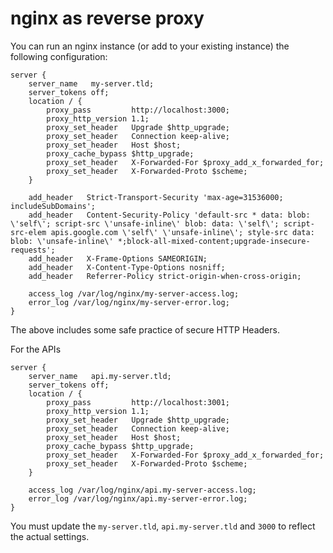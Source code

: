 # nginx as reverse proxy

You can run an nginx instance (or add to your existing instance) the following configuration:
```
server {
    server_name   my-server.tld;
    server_tokens off;
    location / {
        proxy_pass         http://localhost:3000;
        proxy_http_version 1.1;
        proxy_set_header   Upgrade $http_upgrade;
        proxy_set_header   Connection keep-alive;
        proxy_set_header   Host $host;
        proxy_cache_bypass $http_upgrade;
        proxy_set_header   X-Forwarded-For $proxy_add_x_forwarded_for;
        proxy_set_header   X-Forwarded-Proto $scheme;
    }

    add_header   Strict-Transport-Security 'max-age=31536000; includeSubDomains';
    add_header   Content-Security-Policy 'default-src * data: blob: \'self\'; script-src \'unsafe-inline\' blob: data: \'self\'; script-src-elem apis.google.com \'self\' \'unsafe-inline\'; style-src data: blob: \'unsafe-inline\' *;block-all-mixed-content;upgrade-insecure-requests';
    add_header   X-Frame-Options SAMEORIGIN;
    add_header   X-Content-Type-Options nosniff;
    add_header   Referrer-Policy strict-origin-when-cross-origin;

    access_log /var/log/nginx/my-server-access.log;
    error_log /var/log/nginx/my-server-error.log;
}
```
The above includes some safe practice of secure HTTP Headers.

For the APIs
```
server {
    server_name   api.my-server.tld;
    server_tokens off;
    location / {
        proxy_pass         http://localhost:3001;
        proxy_http_version 1.1;
        proxy_set_header   Upgrade $http_upgrade;
        proxy_set_header   Connection keep-alive;
        proxy_set_header   Host $host;
        proxy_cache_bypass $http_upgrade;
        proxy_set_header   X-Forwarded-For $proxy_add_x_forwarded_for;
        proxy_set_header   X-Forwarded-Proto $scheme;
    }

    access_log /var/log/nginx/api.my-server-access.log;
    error_log /var/log/nginx/api.my-server-error.log;
}

```
You must update the `my-server.tld`, `api.my-server.tld` and `3000` to reflect the actual settings.